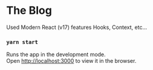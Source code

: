 # The Blog

Used Modern React (v17) features Hooks, Context, etc...

### `yarn start`

Runs the app in the development mode.\
Open [http://localhost:3000](http://localhost:3000) to view it in the browser.
